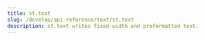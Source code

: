 ```yaml
---
title: st.text
slug: /develop/api-reference/text/st.text
description: st.text writes fixed-width and preformatted text.
---
```


<Autofunction function="Jt.text" />
